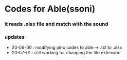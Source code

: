 # Codes for Able(ssoni)
### it reads .xlsx file and match with the sound

### updates
* 20-06-30 : modifying pino codes to able -> .txt to .xlsx
* 20-07-01 : still working for changing the file extension

